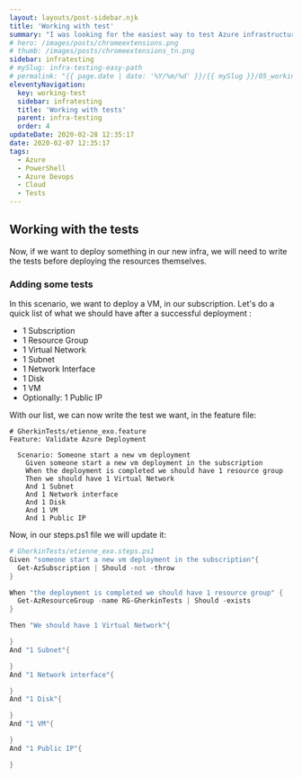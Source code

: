 ```yaml
---
layout: layouts/post-sidebar.njk
title: 'Working with test'
summary: "I was looking for the easiest way to test Azure infrastructure."
# hero: /images/posts/chromeextensions.png
# thumb: /images/posts/chromeextensions_tn.png
sidebar: infratesting
# mySlug: infra-testing-easy-path
# permalink: "{{ page.date | date: '%Y/%m/%d' }}/{{ mySlug }}/05_working_with_tests/index.html"
eleventyNavigation:
  key: working-test
  sidebar: infratesting
  title: 'Working with tests'
  parent: infra-testing
  order: 4
updateDate: 2020-02-28 12:35:17
date: 2020-02-07 12:35:17
tags:
  - Azure
  - PowerShell
  - Azure Devops
  - Cloud
  - Tests
---
```

## Working with the tests

Now, if we want to deploy something in our new infra, we will need to write the tests before deploying the resources themselves.

### Adding some tests

In this scenario, we want to deploy a VM, in our subscription. Let's do a quick list of what we should have after a successful deployment :

- 1 Subscription
- 1 Resource Group
- 1 Virtual Network
- 1 Subnet
- 1 Network Interface
- 1 Disk
- 1 VM
- Optionally: 1 Public IP

With our list, we can now write the test we want, in the feature file:

``` gherkin
# GherkinTests/etienne_exo.feature
Feature: Validate Azure Deployment

  Scenario: Someone start a new vm deployment
    Given someone start a new vm deployment in the subscription
    When the deployment is completed we should have 1 resource group
    Then we should have 1 Virtual Network
    And 1 Subnet
    And 1 Network interface
    And 1 Disk
    And 1 VM
    And 1 Public IP
```

Now, in our steps.ps1 file we will update it:

``` powershell
# GherkinTests/etienne_exo.steps.ps1
Given "someone start a new vm deployment in the subscription"{
  Get-AzSubscription | Should -not -throw
}

When "the deployment is completed we should have 1 resource group" {
  Get-AzResourceGroup -name RG-GherkinTests | Should -exists
}

Then "We should have 1 Virtual Network"{

}
And "1 Subnet"{

}
And "1 Network interface"{

}
And "1 Disk"{

}
And "1 VM"{

}
And "1 Public IP"{

}
```

